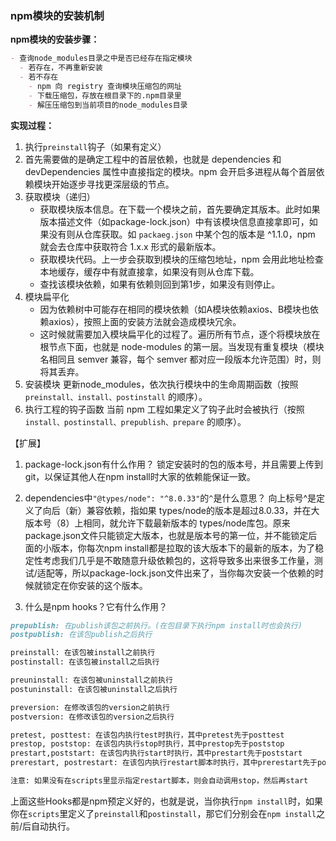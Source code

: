 ### npm模块的安装机制

**npm模块的安装步骤：**

```md
- 查询node_modules目录之中是否已经存在指定模块
  - 若存在，不再重新安装
  - 若不存在
    - npm 向 registry 查询模块压缩包的网址
    - 下载压缩包，存放在根目录下的.npm目录里
    - 解压压缩包到当前项目的node_modules目录
```

**实现过程：**

1. 执行`preinstall`钩子（如果有定义）
2. 首先需要做的是确定工程中的首层依赖，也就是 dependencies 和 devDependencies 属性中直接指定的模块。npm 会开启多进程从每个首层依赖模块开始逐步寻找更深层级的节点。
3. 获取模块（递归）
    - 获取模块版本信息。在下载一个模块之前，首先要确定其版本。此时如果版本描述文件（如package-lock.json）中有该模块信息直接拿即可，如果没有则从仓库获取。如 `packaeg.json` 中某个包的版本是 ^1.1.0，npm 就会去仓库中获取符合 1.x.x 形式的最新版本。
    - 获取模块代码。上一步会获取到模块的压缩包地址，npm 会用此地址检查本地缓存，缓存中有就直接拿，如果没有则从仓库下载。
    - 查找该模块依赖，如果有依赖则回到第1步，如果没有则停止。
4. 模块扁平化
    - 因为依赖树中可能存在相同的模块依赖（如A模块依赖axios、B模块也依赖axios），按照上面的安装方法就会造成模块冗余。
    - 这时候就需要加入模块扁平化的过程了。遍历所有节点，逐个将模块放在根节点下面，也就是 node-modules 的第一层。当发现有重复模块（模块名相同且 semver 兼容，每个 semver 都对应一段版本允许范围）时，则将其丢弃。
5. 安装模块
更新node_modules，依次执行模块中的生命周期函数（按照 `preinstall、install、postinstall` 的顺序）。
6. 执行工程的钩子函数
当前 npm 工程如果定义了钩子此时会被执行（按照 `install、postinstall、prepublish、prepare` 的顺序）。

【扩展】

1. package-lock.json有什么作用？
锁定安装时的包的版本号，并且需要上传到git，以保证其他人在npm install时大家的依赖能保证一致。

2. dependencies中`"@types/node": "^8.0.33"`的`^`是什么意思？
向上标号^是定义了向后（新）兼容依赖，指如果 types/node的版本是超过8.0.33，并在大版本号（8）上相同，就允许下载最新版本的 types/node库包。原来package.json文件只能锁定大版本，也就是版本号的第一位，并不能锁定后面的小版本，你每次npm install都是拉取的该大版本下的最新的版本，为了稳定性考虑我们几乎是不敢随意升级依赖包的，这将导致多出来很多工作量，测试/适配等，所以package-lock.json文件出来了，当你每次安装一个依赖的时候就锁定在你安装的这个版本。

3. 什么是npm hooks？它有什么作用？

```md
prepublish: 在publish该包之前执行。(在包目录下执行npm install时也会执行)
postpublish: 在该包publish之后执行

preinstall: 在该包被install之前执行
postinstall: 在该包被install之后执行

preuninstall: 在该包被uninstall之前执行
postuninstall: 在该包被uninstall之后执行

preversion: 在修改该包的version之前执行
postversion: 在修改该包的version之后执行

pretest, posttest: 在该包内执行test时执行，其中pretest先于posttest
prestop, poststop: 在该包内执行stop时执行，其中prestop先于poststop
prestart,poststart: 在该包内执行start时执行，其中prestart先于poststart
prerestart, postrestart: 在该包内执行restart脚本时执行，其中prerestart先于postrestart。

注意: 如果没有在scripts里显示指定restart脚本，则会自动调用stop，然后再start
```

上面这些Hooks都是npm预定义好的，也就是说，当你执行`npm install`时，如果你在`scripts`里定义了`preinstall`和`postinstall`，那它们分别会在`npm install`之前/后自动执行。
